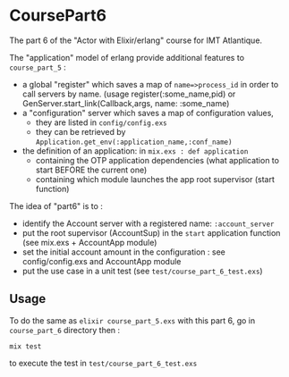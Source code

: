 # CoursePart6

The part 6 of the "Actor with Elixir/erlang" course for IMT Atlantique.

The "application" model of erlang provide additional features to `course_part_5` :
- a global "register" which saves a map of `name=>process_id` in
  order to call servers by name. (usage register(:some_name,pid) or GenServer.start_link(Callback,args, name: :some_name)
- a "configuration" server which saves a map of configuration values,
  - they are listed in `config/config.exs`
  - they can be retrieved by `Application.get_env(:application_name,:conf_name)`
- the definition of an application: in `mix.exs : def application`
  - containing the OTP application dependencies (what application to start BEFORE the current one)
  - containing which module launches the app root supervisor (start function)

The idea of "part6" is to : 
- identify the Account server with a registered name: `:account_server`
- put the root supervisor (AccountSup) in the `start` application function (see mix.exs + AccountApp module)
- set the initial account amount in the configuration : see config/config.exs and AccountApp module
- put the use case in a unit test (see `test/course_part_6_test.exs`)

## Usage

To do the same as `elixir course_part_5.exs` with this part 6, go in
`course_part_6` directory then :

```
mix test
```

to execute the test in `test/course_part_6_test.exs`
